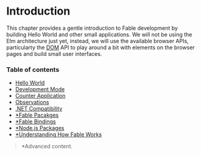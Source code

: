 # Introduction

 This chapter provides a gentle introduction to Fable development by building Hello World and other small applications. We will not be using the Elm architecture just yet, instead, we will use the available browser APIs, particularty the [DOM](https://developer.mozilla.org/en-US/docs/Web/API/Document) API to play around a bit with elements on the browser pages and build small user interfaces.

### Table of contents

- [Hello World](hello-world.md)
- [Development Mode](development-mode.md)
- [Counter Application](counter.md)
- [Observations](observations.md)
- [.NET Compatibility](compatibility.md)
- [*Fable Pacakges](fable-packages.md)
- [*Fable Bindings](fable-bindings.md)
- [*Node.js Packages](node-packages.md)
- [*Understanding How Fable Works](how-fable-works.md)

> *Advanced content.